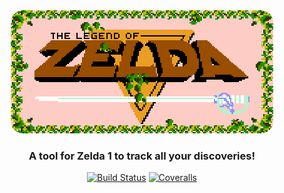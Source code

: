 <div align="center">
  <a href="https://zelda.rains.cafe">
    <img height="197px" src="https://raw.githubusercontent.com/rain-cafe/logos/main/zelda-map/logo.png">
  </a>
</div>

<h3 align="center">
	A tool for Zelda 1 to track all your discoveries!
</h3>

<div align="center">
  
  [![Build Status](https://img.shields.io/github/actions/workflow/status/rain-cafe/zelda-map/ci.yml?branch=main)](https://github.com/rain-cafe/zelda-map/actions/workflows/ci.yml?query=branch%3Amain)
  [![Coveralls](https://img.shields.io/coveralls/github/rain-cafe/zelda-map)](https://coveralls.io/github/rain-cafe/zelda-map)
  
</div>
